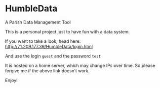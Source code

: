 # HumbleData
A Parish Data Management Tool

This is a personal project just to have fun with a data system.

If you want to take a look, head here: http://71.209.177.39/HumbleData/login.html

And use the login `guest` and the password `test` 

It is hosted on a home server, which may change IPs over time. So please forgive me if the above link doesn't work.

Enjoy!
